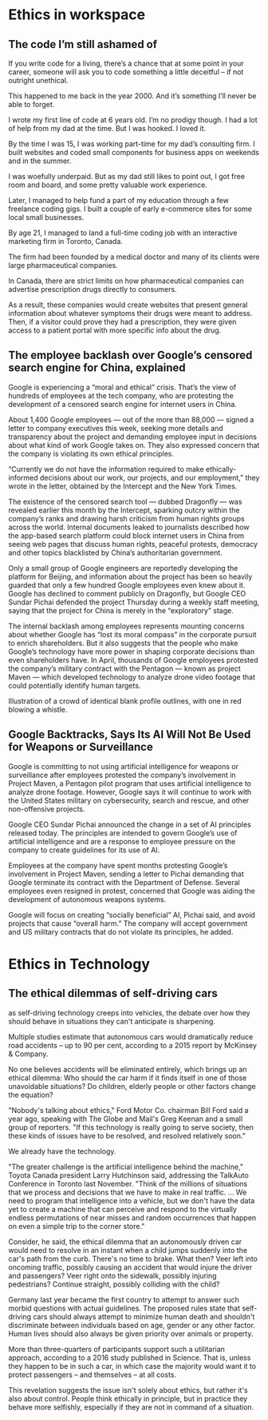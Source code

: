 # Ethics in workspace

## The code I’m still ashamed of

If you write code for a living, there’s a chance that at some point in your career, someone will ask you to code something a little deceitful – if not outright unethical.

This happened to me back in the year 2000. And it’s something I’ll never be able to forget.

I wrote my first line of code at 6 years old. I’m no prodigy though. I had a lot of help from my dad at the time. But I was hooked. I loved it.

By the time I was 15, I was working part-time for my dad’s consulting firm. I built websites and coded small components for business apps on weekends and in the summer.

I was woefully underpaid. But as my dad still likes to point out, I got free room and board, and some pretty valuable work experience.

Later, I managed to help fund a part of my education through a few freelance coding gigs. I built a couple of early e-commerce sites for some local small businesses.

By age 21, I managed to land a full-time coding job with an interactive marketing firm in Toronto, Canada.

The firm had been founded by a medical doctor and many of its clients were large pharmaceutical companies.

In Canada, there are strict limits on how pharmaceutical companies can advertise prescription drugs directly to consumers.

As a result, these companies would create websites that present general information about whatever symptoms their drugs were meant to address. Then, if a visitor could prove they had a prescription, they were given access to a patient portal with more specific info about the drug.

## The employee backlash over Google’s censored search engine for China, explained

Google is experiencing a “moral and ethical” crisis. That’s the view of hundreds of employees at the tech company, who are protesting the development of a censored search engine for internet users in China.

About 1,400 Google employees — out of the more than 88,000 — signed a letter to company executives this week, seeking more details and transparency about the project and demanding employee input in decisions about what kind of work Google takes on. They also expressed concern that the company is violating its own ethical principles.

“Currently we do not have the information required to make ethically-informed decisions about our work, our projects, and our employment,” they wrote in the letter, obtained by the Intercept and the New York Times.

The existence of the censored search tool — dubbed Dragonfly — was revealed earlier this month by the Intercept, sparking outcry within the company’s ranks and drawing harsh criticism from human rights groups across the world. Internal documents leaked to journalists described how the app-based search platform could block internet users in China from seeing web pages that discuss human rights, peaceful protests, democracy and other topics blacklisted by China’s authoritarian government.

Only a small group of Google engineers are reportedly developing the platform for Beijing, and information about the project has been so heavily guarded that only a few hundred Google employees even knew about it. Google has declined to comment publicly on Dragonfly, but Google CEO Sundar Pichai defended the project Thursday during a weekly staff meeting, saying that the project for China is merely in the “exploratory” stage.

The internal backlash among employees represents mounting concerns about whether Google has “lost its moral compass” in the corporate pursuit to enrich shareholders. But it also suggests that the people who make Google’s technology have more power in shaping corporate decisions than even shareholders have. In April, thousands of Google employees protested the company’s military contract with the Pentagon — known as project Maven — which developed technology to analyze drone video footage that could potentially identify human targets.

Illustration of a crowd of identical blank profile outlines, with one in red blowing a whistle.

## Google Backtracks, Says Its AI Will Not Be Used for Weapons or Surveillance

Google is committing to not using artificial intelligence for weapons or surveillance after employees protested the company’s involvement in Project Maven, a Pentagon pilot program that uses artificial intelligence to analyze drone footage. However, Google says it will continue to work with the United States military on cybersecurity, search and rescue, and other non-offensive projects.

Google CEO Sundar Pichai announced the change in a set of AI principles released today. The principles are intended to govern Google’s use of artificial intelligence and are a response to employee pressure on the company to create guidelines for its use of AI.

Employees at the company have spent months protesting Google’s involvement in Project Maven, sending a letter to Pichai demanding that Google terminate its contract with the Department of Defense. Several employees even resigned in protest, concerned that Google was aiding the development of autonomous weapons systems.

Google will focus on creating “socially beneficial” AI, Pichai said, and avoid projects that cause “overall harm.” The company will accept government and US military contracts that do not violate its principles, he added.

# Ethics in Technology

## The ethical dilemmas of self-driving cars

as self-driving technology creeps into vehicles, the debate over how they should behave in situations they can't anticipate is sharpening.

Multiple studies estimate that autonomous cars would dramatically reduce road accidents – up to 90 per cent, according to a 2015 report by McKinsey & Company.

No one believes accidents will be eliminated entirely, which brings up an ethical dilemma: Who should the car harm if it finds itself in one of those unavoidable situations? Do children, elderly people or other factors change the equation?

"Nobody's talking about ethics," Ford Motor Co. chairman Bill Ford said a year ago, speaking with The Globe and Mail's Greg Keenan and a small group of reporters. "If this technology is really going to serve society, then these kinds of issues have to be resolved, and resolved relatively soon."

We already have the technology.

"The greater challenge is the artificial intelligence behind the machine," Toyota Canada president Larry Hutchinson said, addressing the TalkAuto Conference in Toronto last November. "Think of the millions of situations that we process and decisions that we have to make in real traffic. … We need to program that intelligence into a vehicle, but we don't have the data yet to create a machine that can perceive and respond to the virtually endless permutations of near misses and random occurrences that happen on even a simple trip to the corner store."

Consider, he said, the ethical dilemma that an autonomously driven car would need to resolve in an instant when a child jumps suddenly into the car's path from the curb. There's no time to brake. What then? Veer left into oncoming traffic, possibly causing an accident that would injure the driver and passengers? Veer right onto the sidewalk, possibly injuring pedestrians? Continue straight, possibly colliding with the child?

Germany last year became the first country to attempt to answer such morbid questions with actual guidelines. The proposed rules state that self-driving cars should always attempt to minimize human death and shouldn't discriminate between individuals based on age, gender or any other factor. Human lives should also always be given priority over animals or property.

More than three-quarters of participants support such a utilitarian approach, according to a 2016 study published in Science. That is, unless they happen to be in such a car, in which case the majority would want it to protect passengers – and themselves – at all costs.

This revelation suggests the issue isn't solely about ethics, but rather it's also about control. People think ethically in principle, but in practice they behave more selfishly, especially if they are not in command of a situation.

